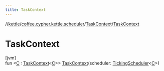 ```yaml
---
title: TaskContext
---
```

//[kettle](../../../index.html)/[coffee.cypher.kettle.scheduler](../index.html)/[TaskContext](index.html)/[TaskContext](-task-context.html)



# TaskContext



[jvm]\
fun &lt;[C](index.html) : [TaskContext](index.html)&lt;[C](index.html)&gt;&gt; [TaskContext](-task-context.html)(scheduler: [TickingScheduler](../-ticking-scheduler/index.html)&lt;[C](index.html)&gt;)




